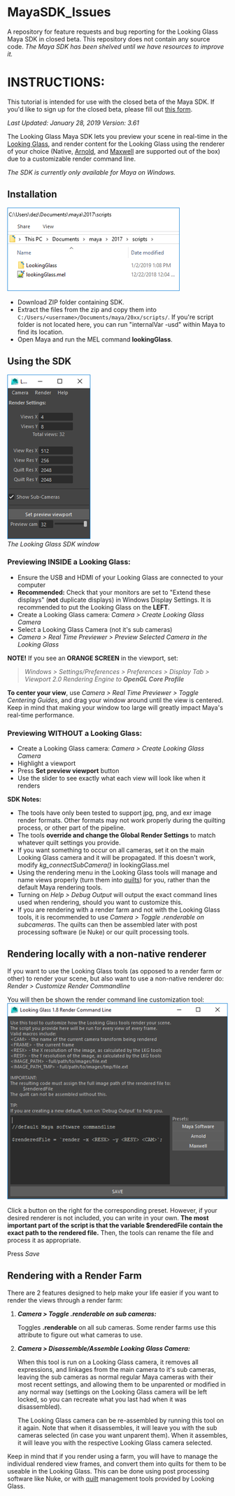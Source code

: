 # MayaSDK_Issues
A repository for feature requests and bug reporting for the Looking Glass Maya SDK in closed beta. This repository does not contain any source code. *The Maya SDK has been shelved until we have resources to improve it.*

# INSTRUCTIONS:
This tutorial is intended for use with the closed beta of the Maya SDK. If you'd like to sign up for the closed beta, please fill out [this form](https://docs.google.com/forms/d/1UDvp7AX4X1Jf16kTyROBbMfhXN-AEiqrrCkR7-9CzOE/).

*Last Updated: January 28, 2019*
*Version: 3.61*

The Looking Glass Maya SDK lets you preview your scene in real-time in the [Looking Glass](https://lookingglassfactory.com/product/looking-glass/), and render content for the Looking Glass using the renderer of your choice (Native, [Arnold](https://www.arnoldrenderer.com/), and [Maxwell](http://www.nextlimit.com/maxwell) are supported out of the box) due to a customizable render command line.   

_The SDK is currently only available for Maya on Windows._

## Installation

![Folder Setup](images/maya_folder_setup.png)

  - Download ZIP folder containing SDK. 
  - Extract the files from the zip and copy them into `C:/Users/<username>/Documents/maya/20xx/scripts/`. If you're script folder is not located here, you can run "internalVar -usd" within Maya to find its location.
  - Open Maya and run the MEL command **lookingGlass**.

## Using the SDK

![Looking Glass Maya SDK Window](images/maya_window.png)   
_The Looking Glass SDK window_

### **Previewing INSIDE a Looking Glass:**
  - Ensure the USB and HDMI of your Looking Glass are connected to your computer
  - **Recommended:** Check that your monitors are set to "Extend these displays" (**not** duplicate displays) in Windows Display Settings. It is recommended to put the Looking Glass on the **LEFT**.
  - Create a Looking Glass camera: _Camera > Create Looking Glass Camera_
  - Select a Looking Glass Camera (not it's sub cameras)
  - *Camera > Real Time Previewer > Preview Selected Camera in the Looking Glass*

**NOTE!**  If you see an **ORANGE SCREEN** in the viewport, set:   
>*Windows > Settings/Preferences > Preferences > Display Tab > Viewport 2.0 Rendering Engine to **OpenGL Core Profile***

**To center your view**, use *Camera > Real Time Previewer > Toggle Centering Guides*, and drag your window around until the view is centered.  Keep in mind that making your window too large will greatly impact Maya's real-time performance.


### **Previewing WITHOUT a Looking Glass:**    
  - Create a Looking Glass camera: _Camera > Create Looking Glass Camera_
  - Highlight a viewport
  - Press **Set preview viewport** button
  - Use the slider to see exactly what each view will look like when it renders

**SDK Notes:**

- The tools have only been tested to support jpg, png, and exr image render formats.  Other formats may not work properly during the quilting process, or other part of the pipeline.
- The tools **override and change the Global Render Settings** to match whatever quilt settings you provide. 
- If you want something to occur on all cameras, set it on the main Looking Glass camera and it will be propagated.  If this doesn't work, modify *kg_connectSubCamera()* in lookingGlass.mel
- Using the rendering menu in the Looking Glass tools will manage and name views properly (turn them into [quilts](../../HoloPlayCAPI/guides/quilt)) for you, rather than the default Maya rendering tools.
- Turning on *Help > Debug Output* will output the exact command lines used when rendering, should you want to customize this.
- If you are rendering with a render farm and not with the Looking Glass tools, it is recommended to use *Camera > Toggle .renderable on subcameras*.  The quilts can then be assembled later with post processing software (ie Nuke) or our quilt processing tools.

  
  
## Rendering locally with a non-native renderer

If you want to use the Looking Glass tools (as opposed to a render farm or other) to render your scene, but also want to use a non-native renderer do: *Render > Customize Render Commandline*

You will then be shown the render command line customization tool:
![Working with custom renderer](images/maya_customrenderer.png "Using a custom renderer with the Looking Glass Maya SDK")

Click a button on the right for the corresponding preset.  However, if your desired renderer is not included, you can write in your own.  **The most important part of the script is that the variable $renderedFile contain the exact path to the rendered file.**  Then, the tools can rename the file and process it as appropriate.

Press *Save*

## Rendering with a Render Farm

There are 2 features designed to help make your life easier if you want to render the views through a render farm:

1. ***Camera > Toggle .renderable on sub cameras:***

	Toggles **.renderable** on all sub cameras.  Some render farms use this attribute to figure out what cameras to use.

1. ***Camera > Disassemble/Assemble Looking Glass Camera:***

	When this tool is run on a Looking Glass camera, it removes all expressions, and linkages from the main
	camera to it's sub cameras, leaving the sub cameras as normal regular Maya cameras with their most recent settings, and allowing them to be unparented or modified in any normal way 
	(settings on the Looking Glass camera will be left locked, so you can recreate what you last had when it was disassembled).
	
	The Looking Glass camera can be re-assembled by running this tool on it again.
	Note that when it disassembles, it will leave you with the sub cameras selected (in case you want unparent them).
	When it assembles, it will leave you with the respective Looking Glass camera selected.
	
Keep in mind that if you render using a farm, you will have to manage the individual rendered view frames, and convert them into quilts for them to be
useable in the Looking Glass.  This can be done using post processing software like Nuke, or with [quilt](../../HoloPlayCAPI/guides/quilt) management tools provided by Looking Glass.
